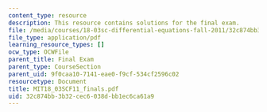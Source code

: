 ```yaml
---
content_type: resource
description: This resource contains solutions for the final exam.
file: /media/courses/18-03sc-differential-equations-fall-2011/32c874bb3b32cec6038dbb1ec6ca61a9_MIT18_03SCF11_finals.pdf
file_type: application/pdf
learning_resource_types: []
ocw_type: OCWFile
parent_title: Final Exam
parent_type: CourseSection
parent_uid: 9f0caa10-7141-eae0-f9cf-534cf2596c02
resourcetype: Document
title: MIT18_03SCF11_finals.pdf
uid: 32c874bb-3b32-cec6-038d-bb1ec6ca61a9
---
```

